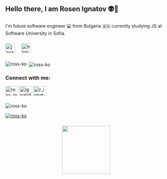 <h2 align="left">Hello there, I am Rosen Ignatov 👽👋</h2>

###

<p align="left">I'm future software engineer 💻 from Bulgaria 🇧🇬 currently studying JS at Software University in Sofia.</p>

###

<div align="left">
  <img src="https://cdn.jsdelivr.net/gh/devicons/devicon/icons/javascript/javascript-original.svg" height="30" alt="javascript logo"  />
  <img width="12" />
  <img src="https://cdn.jsdelivr.net/gh/devicons/devicon/icons/html5/html5-original.svg" height="30" alt="html5 logo"  />
</div>

###

<p><img align="left" src="https://github-readme-stats.vercel.app/api/top-langs?username=ross-ko&show_icons=true&locale=en&layout=compact" alt="ross-ko" /></p>

<p>&nbsp;<img align="center" src="https://github-readme-stats.vercel.app/api?username=ross-ko&show_icons=true&locale=en" alt="ross-ko" /></p>

###

<h3 align="left">Connect with me:</h3>
<p align="left">
<a href="https://twitter.com/ross_ig9" target="blank"><img align="center" src="https://raw.githubusercontent.com/rahuldkjain/github-profile-readme-generator/master/src/images/icons/Social/twitter.svg" alt="ross_ig9" height="30" width="40" /></a>
<a href="https://fb.com/ignatoff" target="blank"><img align="center" src="https://raw.githubusercontent.com/rahuldkjain/github-profile-readme-generator/master/src/images/icons/Social/facebook.svg" alt="ignatoff" height="30" width="40" /></a>
<a href="https://instagram.com/r_ignatoff" target="blank"><img align="center" src="https://raw.githubusercontent.com/rahuldkjain/github-profile-readme-generator/master/src/images/icons/Social/instagram.svg" alt="r_ignatoff" height="30" width="40" /></a>
</p>

###

<p align="left"> <img src="https://komarev.com/ghpvc/?username=ross-ko&label=Profile%20views&color=0e75b6&style=flat" alt="ross-ko" /> </p>

<p align="left"> <a href="https://github.com/ryo-ma/github-profile-trophy"><img src="https://github-profile-trophy.vercel.app/?username=ross-ko" alt="ross-ko" /></a> </p>

###

<div align="center">
  <img height="150" src="https://64.media.tumblr.com/bab6861f324927aef896c2143d316202/b791452cf6df01f1-2e/s540x810/672934c102cec24be5063908fde0aba1d4282e55.gif"  />
</div>
